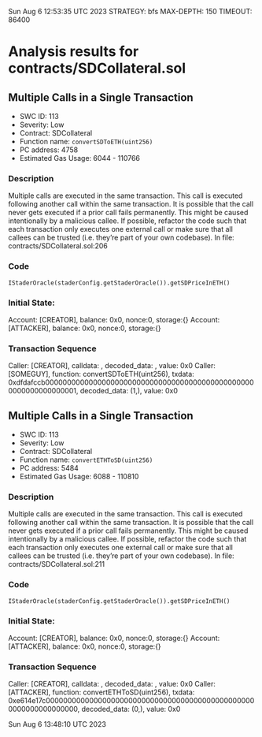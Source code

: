 Sun Aug  6 12:53:35 UTC 2023
STRATEGY: bfs
MAX-DEPTH: 150
TIMEOUT: 86400
# Analysis results for contracts/SDCollateral.sol

## Multiple Calls in a Single Transaction
- SWC ID: 113
- Severity: Low
- Contract: SDCollateral
- Function name: `convertSDToETH(uint256)`
- PC address: 4758
- Estimated Gas Usage: 6044 - 110766

### Description

Multiple calls are executed in the same transaction.
This call is executed following another call within the same transaction. It is possible that the call never gets executed if a prior call fails permanently. This might be caused intentionally by a malicious callee. If possible, refactor the code such that each transaction only executes one external call or make sure that all callees can be trusted (i.e. they’re part of your own codebase).
In file: contracts/SDCollateral.sol:206

### Code

```
IStaderOracle(staderConfig.getStaderOracle()).getSDPriceInETH()
```

### Initial State:

Account: [CREATOR], balance: 0x0, nonce:0, storage:{}
Account: [ATTACKER], balance: 0x0, nonce:0, storage:{}

### Transaction Sequence

Caller: [CREATOR], calldata: , decoded_data: , value: 0x0
Caller: [SOMEGUY], function: convertSDToETH(uint256), txdata: 0xdfdafccb0000000000000000000000000000000000000000000000000000000000000001, decoded_data: (1,), value: 0x0


## Multiple Calls in a Single Transaction
- SWC ID: 113
- Severity: Low
- Contract: SDCollateral
- Function name: `convertETHToSD(uint256)`
- PC address: 5484
- Estimated Gas Usage: 6088 - 110810

### Description

Multiple calls are executed in the same transaction.
This call is executed following another call within the same transaction. It is possible that the call never gets executed if a prior call fails permanently. This might be caused intentionally by a malicious callee. If possible, refactor the code such that each transaction only executes one external call or make sure that all callees can be trusted (i.e. they’re part of your own codebase).
In file: contracts/SDCollateral.sol:211

### Code

```
IStaderOracle(staderConfig.getStaderOracle()).getSDPriceInETH()
```

### Initial State:

Account: [CREATOR], balance: 0x0, nonce:0, storage:{}
Account: [ATTACKER], balance: 0x0, nonce:0, storage:{}

### Transaction Sequence

Caller: [CREATOR], calldata: , decoded_data: , value: 0x0
Caller: [ATTACKER], function: convertETHToSD(uint256), txdata: 0xe614e17c0000000000000000000000000000000000000000000000000000000000000000, decoded_data: (0,), value: 0x0


Sun Aug  6 13:48:10 UTC 2023
